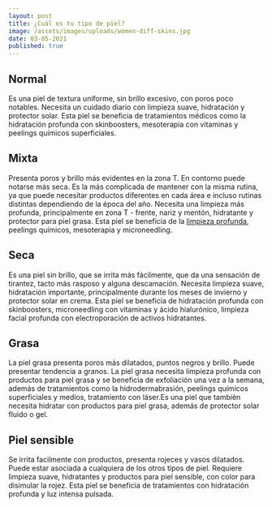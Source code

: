 ```yaml
---
layout: post
title: ¿Cuál es tu tipo de piel?
image: /assets/images/uploads/women-diff-skins.jpg
date: 03-05-2021
published: true
---
```

## Normal

Es una piel de textura uniforme, sin brillo excesivo,  con poros poco notables.  Necesita un cuidado diario con limpieza suave, hidratación y protector solar. Esta piel se beneficia de tratamientos médicos como la hidratación profunda con skinboosters, mesoterapia con vitaminas y peelings químicos superficiales.

## Mixta

Presenta poros y brillo más evidentes en la zona T. En contorno puede notarse más seca. Es la más complicada de mantener con la misma rutina, ya que puede necesitar productos diferentes en cada área e incluso rutinas distintas dependiendo de la época del año. Necesita una limpieza más profunda, principalmente en zona T - frente, nariz y mentón, hidratante y protector para piel grasa.  Esta piel se beneficia de la [limpieza profunda](/tratamientos/limpieza-facial-profunda-aquapure), peelings químicos, mesoterapia y microneedling. 

## Seca

Es una piel sin brillo, que se irrita más fácilmente, que da una sensación de tirantez, tacto más rasposo y alguna descamación. Necesita limpieza suave, hidratación importante, principalmente durante los meses de invierno y protector solar en crema. Esta piel se beneficia de hidratación profunda con skinboosters, microneedling con vitaminas y ácido hialurónico, limpieza facial profunda con electroporación de activos hidratantes.

## Grasa

La piel grasa presenta poros más dilatados, puntos negros y brillo. Puede presentar tendencia  a granos. La piel grasa necesita limpieza profunda con productos para piel grasa y se beneficia de exfoliación una vez a la semana, además de tratamientos como la hidrodermabrasión, peelings químicos superficiales y medios, tratamiento con láser.Es una piel que también necesita hidratar  con productos para piel grasa, además de protector solar fluido o gel.  

## Piel sensible

Se irrita facilmente con productos, presenta rojeces y vasos dilatados. Puede estar asociada a cualquiera de los otros tipos de piel. Requiere limpieza suave, hidratantes y productos para piel sensible, con color para disimular la rojez. Esta piel se beneficia de tratamientos con hidratación profunda y luz intensa pulsada.